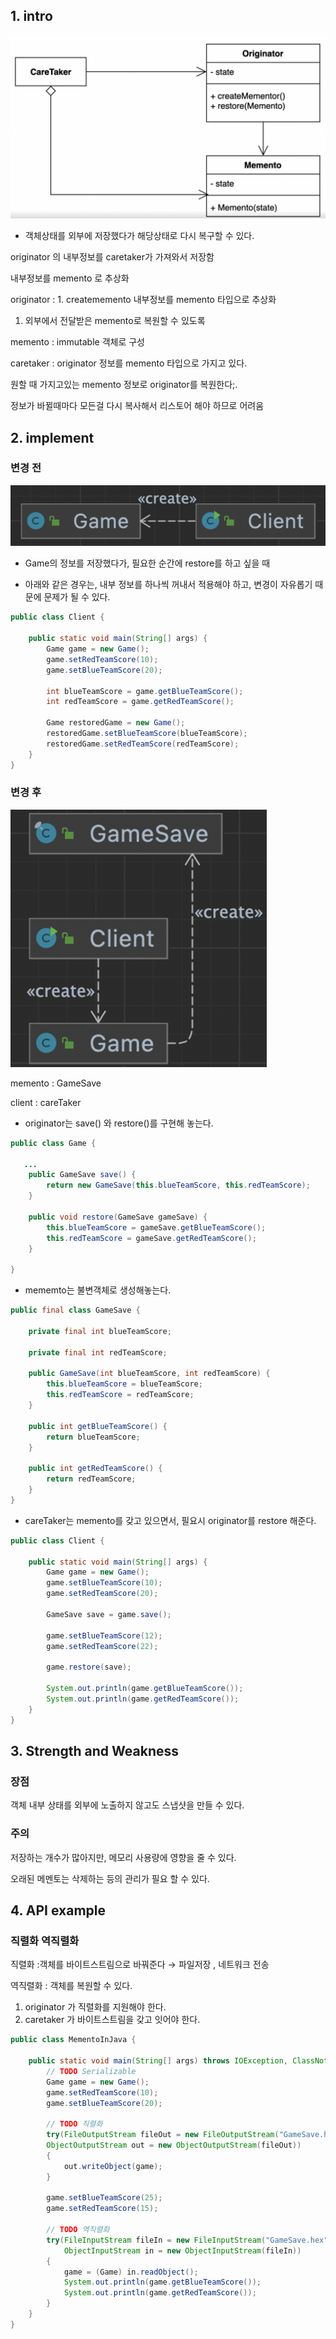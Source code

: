 ## 1. intro

![스크린샷 2023-07-17 오전 8.24.37](../img/memento-01.png)

- 객체상태를 외부에 저장했다가 해당상태로 다시 복구할 수 있다.



originator 의 내부정보를 caretaker가 가져와서 저장함

내부정보를 memento 로 추상화

originator : 1. creatememento 내부정보를 memento 타입으로 추상화

1. 외부에서 전달받은 memento로 복원할 수 있도록

memento : immutable 객체로 구성

caretaker : originator 정보를 memento 타입으로 가지고 있다.

원할 때 가지고있는 memento 정보로 originator를 복원한다;.

정보가 바뀔때마다 모든걸 다시 복사해서 리스토어 해야 하므로 어려움



## 2. implement

### 변경 전

![스크린샷 2023-07-17 오전 8.25.16](../img/memento-02.png)

- Game의 정보를 저장했다가, 필요한 순간에 restore를 하고 싶을 때

- 아래와 같은 경우는, 내부 정보를 하나씩 꺼내서 적용해야 하고, 변경이 자유롭기 때문에 문제가 될 수 있다.

```java
public class Client {

    public static void main(String[] args) {
        Game game = new Game();
        game.setRedTeamScore(10);
        game.setBlueTeamScore(20);

        int blueTeamScore = game.getBlueTeamScore();
        int redTeamScore = game.getRedTeamScore();

        Game restoredGame = new Game();
        restoredGame.setBlueTeamScore(blueTeamScore);
        restoredGame.setRedTeamScore(redTeamScore);
    }
}
```

### 변경 후

![스크린샷 2023-07-17 오전 8.25.35](../img/memento-03.png)



memento : GameSave

client : careTaker

- originator는 save() 와 restore()를 구현해 놓는다.

```java
public class Game {

   ...
    public GameSave save() {
        return new GameSave(this.blueTeamScore, this.redTeamScore);
    }

    public void restore(GameSave gameSave) {
        this.blueTeamScore = gameSave.getBlueTeamScore();
        this.redTeamScore = gameSave.getRedTeamScore();
    }

}
```

- mememto는 불변객체로 생성해놓는다.

```java
public final class GameSave {

    private final int blueTeamScore;

    private final int redTeamScore;

    public GameSave(int blueTeamScore, int redTeamScore) {
        this.blueTeamScore = blueTeamScore;
        this.redTeamScore = redTeamScore;
    }

    public int getBlueTeamScore() {
        return blueTeamScore;
    }

    public int getRedTeamScore() {
        return redTeamScore;
    }
}
```

- careTaker는 memento를 갖고 있으면서, 필요시 originator를 restore 해준다.

```java
public class Client {

    public static void main(String[] args) {
        Game game = new Game();
        game.setBlueTeamScore(10);
        game.setRedTeamScore(20);

        GameSave save = game.save();

        game.setBlueTeamScore(12);
        game.setRedTeamScore(22);

        game.restore(save);

        System.out.println(game.getBlueTeamScore());
        System.out.println(game.getRedTeamScore());
    }
}
```



## 3. Strength and Weakness

### 장점

객체 내부 상태를 외부에 노출하지 않고도 스냅샷을 만들 수 있다.

### 주의

저장하는 개수가 많아지만, 메모리 사용량에 영향을 줄 수 있다.

오래된 메멘토는 삭제하는 등의 관리가 필요 할 수 있다.



## 4. API example

### 직렬화 역직렬화

직렬화 :객체를 바이트스트림으로 바꿔준다 → 파일저장 , 네트워크 전송

역직렬화 : 객체를 복원할 수 있다.

1. originator 가 직렬화를 지원해야 한다.
2. caretaker 가 바이트스트림을 갖고 잇어야 한다.

```java
public class MementoInJava {

    public static void main(String[] args) throws IOException, ClassNotFoundException {
        // TODO Serializable
        Game game = new Game();
        game.setRedTeamScore(10);
        game.setBlueTeamScore(20);

        // TODO 직렬화
        try(FileOutputStream fileOut = new FileOutputStream("GameSave.hex");
        ObjectOutputStream out = new ObjectOutputStream(fileOut))
        {
            out.writeObject(game);
        }

        game.setBlueTeamScore(25);
        game.setRedTeamScore(15);

        // TODO 역직렬화
        try(FileInputStream fileIn = new FileInputStream("GameSave.hex");
            ObjectInputStream in = new ObjectInputStream(fileIn))
        {
            game = (Game) in.readObject();
            System.out.println(game.getBlueTeamScore());
            System.out.println(game.getRedTeamScore());
        }
    }
}
```